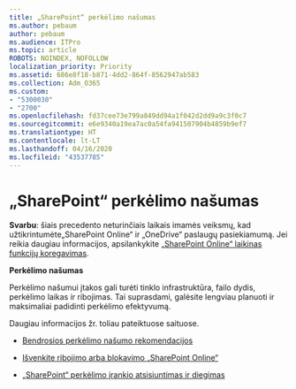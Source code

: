 ```yaml
---
title: „SharePoint“ perkėlimo našumas
ms.author: pebaum
author: pebaum
ms.audience: ITPro
ms.topic: article
ROBOTS: NOINDEX, NOFOLLOW
localization_priority: Priority
ms.assetid: 686e8f18-b871-4dd2-864f-8562947ab583
ms.collection: Adm_O365
ms.custom:
- "5300030"
- "2700"
ms.openlocfilehash: fd37cee73e799a849dd94a1f042d2dd9a9c3f0c7
ms.sourcegitcommit: e6e9340a19ea7ac0a54fa941507904b4859b9ef7
ms.translationtype: HT
ms.contentlocale: lt-LT
ms.lasthandoff: 04/16/2020
ms.locfileid: "43537785"
---
```

# <a name="sharepoint-migration-performance"></a>„SharePoint“ perkėlimo našumas

**Svarbu**: šiais precedento neturinčiais laikais imamės veiksmų, kad užtikrintumėte„SharePoint Online“ ir „OneDrive“ paslaugų pasiekiamumą. Jei reikia daugiau informacijos, apsilankykite [„SharePoint Online“ laikinas funkcijų koregavimas](https://aka.ms/ODSPAdjustments).

**Perkėlimo našumas**

Perkėlimo našumui įtakos gali turėti tinklo infrastruktūra, failo dydis, perkėlimo laikas ir ribojimas. Tai suprasdami, galėsite lengviau planuoti ir maksimaliai padidinti perkėlimo efektyvumą.

Daugiau informacijos žr. toliau pateiktuose saituose.

- [Bendrosios perkėlimo našumo rekomendacijos](https://docs.microsoft.com/sharepointmigration/sharepoint-online-and-onedrive-migration-speed)

- [Išvenkite ribojimo arba blokavimo „SharePoint Online“](https://docs.microsoft.com/sharepoint/dev/general-development/how-to-avoid-getting-throttled-or-blocked-in-sharepoint-online)

- [„SharePoint“ perkėlimo įrankio atsisiuntimas ir diegimas](https://docs.microsoft.com/sharepointmigration/introducing-the-sharepoint-migration-tool)

